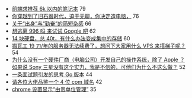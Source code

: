 - [前端求推荐 6k 以内的笔记本](https://www.v2ex.com/t/552633) 79
- [你穿越到了旧石器时代，迫于无聊，你决定造电脑，](https://www.v2ex.com/t/552639) 76
- [关于“出身”与“勤奋”的简短杂感](https://www.v2ex.com/t/552634) 66
- [想逃离 996 吗 来试试 Google 吧](https://www.v2ex.com/t/552606) 62
- [14 块硬盘，总 40t，有什么办法变成集中的存储](https://www.v2ex.com/t/552622) 60
- [搬瓦工 19 刀/年的服务器无法续费了，想问下大家用什么 VPS 来搭梯子呢？](https://www.v2ex.com/t/552697) 54
- [为什么没有一个硬件厂商（电脑公司）开发自己的操作系统，除了 Apple ？如果说 Sony 三星没有这个实力，我是不信的，可他们为什么不这么做？](https://www.v2ex.com/t/552566) 52
- [一条面试题引发的思考 Go 版本](https://www.v2ex.com/t/552620) 44
- [请各位大佬品鉴一个 4 位 com 域名](https://www.v2ex.com/t/552664) 42
- [chrome 设置显示“由贵单位管理”](https://www.v2ex.com/t/552567) 35